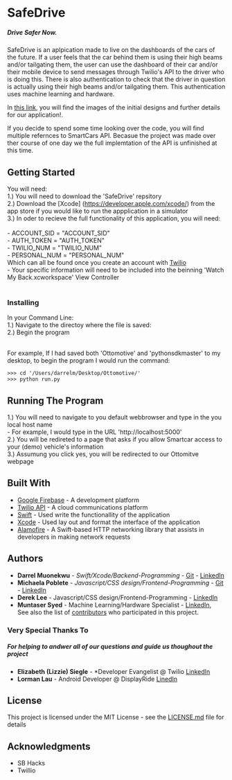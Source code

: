 # SafeDrive
##### Drive Safer Now.
SafeDrive is an aplpication made to live on the dashboards of the cars of the future. If a user feels that the car behind them is using their high beams and/or tailgating them, the user can use the dashboard of their car and/or their mobile device to send messages through Twilio's API to the driver who is doing this. There is also authentication to check that the driver in question is actually using their high beams and/or tailgating them. This authentication uses machine learning and hardware.

In [this link](https://devpost.com/software/safedrive-5obqky), you will find the images of the initial designs and further details for our application!.<br />

If you decide to spend some time looking over the code, you will find multiple refernces to SmartCars API. Becasue the project was made over ther course of one day we the full implemtation of the API is unfinished at this time.


## Getting Started


You will need:  
1.) You will need to download the 'SafeDrive' repsitory<br />
2.) Download the [Xcode] (https://developer.apple.com/xcode/) from the app store if you would like to run the appplication in a simulator<br />
3.) In oder to recieve the full functionality of this application, you will need: <br /><br />
    - ACCOUNT_SID = "ACCOUNT_SID"<br />
    - AUTH_TOKEN = "AUTH_TOKEN"<br />
    - TWILIO_NUM = "TWILIO_NUM"<br />
    - PERSONAL_NUM = "PERSONAL_NUM"<br />
    Which can all be found once you create an account with [Twilio](https://Twilio.com/console)<br />
    - Your specific information will need to be included into the beinning 'Watch My Back.xcworkspace' View Controller<br /><br />
    
### Installing
In your Command Line:<br />
1.) Navigate to the directoy where the file is saved:<br />
2.) Begin the program<br /><br />

For example, If I had saved both 'Ottomotive' and 'pythonsdkmaster' to my desktop, to begin the program I would run the command:

```
>>> cd '/Users/darrelm/Desktop/Ottomotive/'
>>> python run.py
```
## Running The Program<br />

1.) You will need to navigate to you default webbrowser and type in the you local host name<br />
	- For example, I would type in the URL 'http://localhost:5000'<br />
2.) You will be redireted to a page that asks if you allow Smartcar access to your (demo) vehicle's information<br />
3.) Assumung you click yes, you will be redirected to our Ottomitve webpage<br />

## Built With

* [Google Firebase](https://firebase.google.com/) - A development platform 
* [Twilio API](https://Twilio.com/console) - A  cloud communications platform
* [Swift](https://swift.org/blog/swift-4-0-released/) - Used write the functionallity of the application
* [Xcode](https://developer.apple.com/xcode/) - Used lay out and format the interface of the application
* [Alamofire](https://github.com/Alamofire/Alamofire) - A Swift-based HTTP networking library that assists in developers in making network requests


## Authors

* **Darrel Muonekwu** - *Swift/Xcode/Backend-Programming* - [Git](https://github.com/darrel1925) - [LinkedIn](https://www.linkedin.com/in/darrelmuonekwu/)
* **Michaela Poblete** - *Javascript/CSS design/Frontend-Programming* - [Git](https://github.com/mhpoblet?tab=repositories) - [LinkedIn](https://www.linkedin.com/in/michaela-poblete/)
* **Derek Lee** - Javascript/CSS design/Frontend-Programming - [LinkedIn](https://www.linkedin.com/in/derek-lee-tech/)
* **Muntaser Syed** - Machine Learning/Hardware Specialist - [LinkedIn](https://www.linkedin.com/in/muntasersyed/),<br />
See also the list of [contributors](https://github.com/ryanshuzzz/ottomotive/contributors) who participated in this project.

### Very Special Thanks To 
##### For helping to andwer all of our questions and guide us thoughout the project
* **Elizabeth (Lizzie) Siegle** - *Developer Evangelist @ Twilio [LinkedIn](https://www.linkedin.com/in/elsiegle/)
* **Lorman Lau** - Android Developer @ DisplayRide [LinedIn](https://www.linkedin.com/in/lorman-lau-873b21b4/)

## License

This project is licensed under the MIT License - see the [LICENSE.md](LICENSE.md) file for details

## Acknowledgments

* SB Hacks
* Twillio


